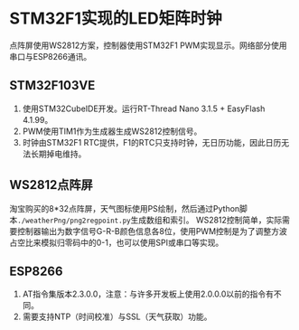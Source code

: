 # STM32F1实现的LED矩阵时钟

点阵屏使用WS2812方案，控制器使用STM32F1 PWM实现显示。网络部分使用串口与ESP8266通讯。

## STM32F103VE

1. 使用STM32CubeIDE开发。运行RT-Thread Nano 3.1.5 + EasyFlash 4.1.99。
2. PWM使用TIM1作为生成器生成WS2812控制信号。
3. 时钟由STM32F1 RTC提供，F1的RTC只支持时钟，无日历功能，因此日历无法长期掉电维持。

## WS2812点阵屏

淘宝购买的8*32点阵屏，天气图标使用PS绘制，然后通过Python脚本`./weatherPng/png2regpoint.py`生成数组和索引。
WS2812控制简单，实际需要控制器输出为数字信号G-R-B颜色信息各8位，使用PWM控制是为了调整方波占空比来模拟归零码中的0-1，也可以使用SPI或串口等实现。

## ESP8266

1. AT指令集版本2.3.0.0，注意：与许多开发板上使用2.0.0.0以前的指令有不同。
2. 需要支持NTP（时间校准）与SSL（天气获取）功能。

